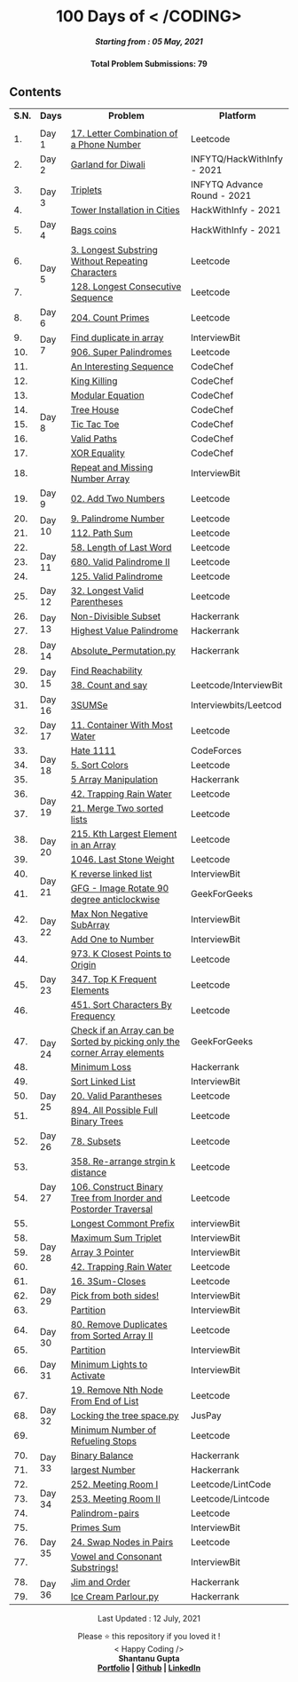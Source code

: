 <h1 align="center"> 
100 Days of < /CODING>
</h1>
<h5 align="center">
Starting from : 05 May, 2021
</h5>
<h4 align="center">
  Total Problem Submissions: <b>79</b>
</h4>

## Contents

<table width=500px>
    <tr>
      <td align="center"><strong>S.N.</strong></ td> 
       <td align="center"><strong>Days</strong></ td> 
       <td align="center"><strong>Problem</strong> </ td> 
       <td align="center"><strong>Platform</strong></ td> 
   </tr>
	 	 <!-- <tr>
       <td>&nbsp;&nbsp;&nbsp;&nbsp;&nbsp;</td>
	 							<td> &nbsp;&nbsp;&nbsp;&nbsp;&nbsp;&nbsp;&nbsp;&nbsp;&nbsp;&nbsp;&nbsp; </td>
<td> &nbsp;&nbsp;&nbsp;&nbsp;&nbsp;&nbsp;&nbsp;&nbsp;&nbsp;&nbsp;&nbsp;&nbsp;&nbsp;&nbsp;&nbsp;&nbsp;&nbsp;&nbsp;&nbsp;&nbsp;&nbsp;&nbsp;&nbsp;&nbsp;&nbsp;&nbsp;&nbsp;&nbsp;&nbsp;&nbsp;&nbsp;&nbsp;&nbsp;&nbsp;&nbsp;&nbsp;&nbsp;&nbsp;&nbsp;&nbsp;&nbsp;&nbsp;&nbsp;&nbsp;&nbsp;&nbsp;&nbsp;&nbsp;&nbsp;&nbsp;&nbsp;&nbsp;&nbsp;&nbsp;&nbsp;&nbsp;&nbsp;&nbsp;&nbsp;&nbsp;&nbsp;&nbsp;&nbsp;&nbsp;&nbsp;&nbsp;&nbsp;&nbsp;&nbsp;&nbsp;&nbsp;&nbsp;&nbsp;&nbsp;&nbsp;&nbsp;&nbsp;&nbsp;&nbsp; </td>
       <td> &nbsp;&nbsp;&nbsp;&nbsp;&nbsp;&nbsp;&nbsp;&nbsp;&nbsp;&nbsp;&nbsp;&nbsp;&nbsp;&nbsp;&nbsp;&nbsp;&nbsp;&nbsp;&nbsp;&nbsp;&nbsp;&nbsp;&nbsp;&nbsp;&nbsp;&nbsp;&nbsp;&nbsp;&nbsp;&nbsp;&nbsp;&nbsp;&nbsp;&nbsp;&nbsp;&nbsp;&nbsp;&nbsp;&nbsp;&nbsp;&nbsp;&nbsp;&nbsp;&nbsp;&nbsp;&nbsp;&nbsp;&nbsp;&nbsp;&nbsp;&nbsp;&nbsp;&nbsp;&nbsp;&nbsp;&nbsp;&nbsp;&nbsp;&nbsp;&nbsp;&nbsp; </td>
	 </tr> -->
   <tr>
    <td></td>
    <td></td>
    <td></td>
    <td></td>
   </tr>
    <tr>
      <td>1.</td>
         <td> Day 1 </ td>    
      <td><a href="Day 1/Leetcode - (17) Letter Combinations of a Phone Number.py"</a> 17. Letter Combination of a Phone Number </ td>  
         <td> Leetcode </ td> 
    </tr>
    <tr>
      <td>2.</td>
        <td> Day 2 </td>
       <td><a href="Day 2/Infytq HackWithInfy-2021 - Garland for Diwali.py"</a> Garland for Diwali</ td>  
       <td> INFYTQ/HackWithInfy - 2021 </ td> 
    </tr>
		 <tr>
       <td>3.</td>
       <td rowspan = "2"> Day 3 </ td>    
       <td><a href="Day 3/INFYTQ Advance Round - Triplets.py"</a> Triplets </ td>  
       <td> INFYTQ Advance Round - 2021 </ td> 
    </tr>
    <tr>
      <td>4.</td>
         <td><a href="Day 3/Tower In Cities.py"</a> Tower Installation in Cities </ td>  
         <td> HackWithInfy - 2021 </ td> 
    </tr>
		    <tr>
          <td>5.</td>
         <td> Day 4 </ td>    
         <td><a href="Day 4/INFYTQ - HackWithInfy Round 2021 - Bag coins.py"</a> Bags coins </ td>  
         <td> HackWithInfy - 2021 </ td> 
    </tr>
    <tr>
      <td>6.</td>
         <td rowspan = "2"> Day 5 </ td>  
        <td><a href="Day 5/leetcode - 3.py"</a>3. Longest Substring Without Repeating Characters</td>
        <td> Leetcode </ td> 
    </tr>
      <tr>
        <td>7.</td>
       <td><a href="Day 5/leetcode - 128.py"</a> 128. Longest Consecutive Sequence </ td>  
       <td> Leetcode </ td> 
    </tr>
      <tr>
        <td>8.</td>
       <td> Day 6 </ td>  
        <td><a href="Day 6/leetcode - 204.py"</a>204. Count Primes</td>
       <td> Leetcode </ td> 
    </tr>   
     <tr>
       <td>9.</td>
       <td rowspan = "2"> Day 7 </ td>  
       <td><a href="Day 7/find duplicate array.py"</a> Find duplicate in array </td>
       <td> InterviewBit </ td> 
    </tr>
      <tr>
        <td>10.</td>
       <td><a href="Day 7/Super Palindromes - LC.py"</a> 906. Super Palindromes </ td>  
       <td> Leetcode </ td> 
    </tr>
      <tr>
        <td>11.</td>
       <td rowspan = "8"> Day 8 </ td>  
       <td><a href="Day 8/ISS.cpp"</a> An Interesting Sequence </td>
       <td> CodeChef </ td> 
    </tr>
      <tr>
        <td>12.</td>
       <td><a href="Day 8/kkling.cpp"</a> King Killing </ td>  
       <td> CodeChef </ td> 
    </tr>
      <tr>
        <td>13.</td>
       <td><a href="Day 8/modeq.cpp"</a> Modular Equation </ td>  
       <td> CodeChef </ td> 
    </tr>
      <tr>
        <td>14.</td>
       <td><a href="Day 8/thouse.cpp"</a> Tree House </ td>  
       <td> CodeChef </ td> 
    </tr>
      <tr>
        <td>15.</td>
       <td><a href="Day 8/tctctoe.py"</a> Tic Tac Toe  </ td>  
       <td> CodeChef </ td> 
    </tr>
      <tr>
        <td>16.</td>
       <td><a href="Day 8/vpath.cpp"</a> Valid Paths </ td>  
       <td> CodeChef </ td> 
    </tr>
      <tr>
        <td>17.</td>
       <td><a href="Day 8/xor-equality.py"</a> XOR Equality </ td>  
       <td> CodeChef </ td> 
    </tr>
      <tr>
        <td>18.</td>
       <td><a href="Day 8/repeat and missing number in array.py"</a> Repeat and Missing Number Array </ td>  
       <td> InterviewBit </ td> 
    </tr>
      <tr>
        <td>19.</td>
       <td> Day 9 </ td>  
       <td><a href="Day 9/addition in LinkedList.py"</a> 02. Add Two Numbers </td>
       <td> Leetcode </ td> 
    </tr>
      <tr>
        <td>20.</td>
       <td rowspan = "2"> Day 10 </ td>  
       <td><a href="Day 10/Palindrome - LC.py"</a>9. Palindrome Number</td>
       <td> Leetcode </ td> 
    </tr>
      <tr>
        <td>21.</td>
       <td><a href="Day 10/path-sum.cpp"</a> 112. Path Sum </ td>   
       <td> Leetcode </ td> 
    </tr>
      <tr>
      <td>22.</td>
       <td rowspan = "3"> Day 11 </ td>  
       <td><a href="Day 11/Length of Last word.py"</a> 58. Length of Last Word </td>
       <td> Leetcode </ td> 
    </tr>
      <tr>
      <td>23.</td>
       <td><a href="Day 11/Valid Palindrome II.py"</a> 680. Valid Palindrome II </ td>  
       <td> Leetcode </ td> 
    </tr>
      <tr>
      <td>24.</td>
       <td><a href="Day 11/Valid Palindrome.py"</a> 125. Valid Palindrome </ td>  
       <td> Leetcode </ td> 
    </tr>
      <tr>
      <td>25.</td>
       <td> Day 12 </ td>  
        <td><a href="Day 12/32. Longest Valid Parentheses.py"</a>32. Longest Valid Parentheses</td>
       <td> Leetcode </ td> 
      <tr>
      <td>26.</td>
       <td rowspan = "2"> Day 13 </ td>  
       <td><a href="Day 13/Non_Divisible_Subset.py"</a>Non-Divisible Subset</td>
       <td> Hackerrank </ td> 
    </tr>
      <tr>
      <td>27.</td>
       <td><a href="Day 13/Highest Value Palindrome.py"</a>Highest Value Palindrome</ td> 
       <td> Hackerrank </ td> 
    </tr>
      <tr>
      <td>28.</td>
       <td> Day 14 </ td>  
       <td><a href="Day 14/Absolute_Permutation.py"</a>Absolute_Permutation.py</td>
       <td> Hackerrank </ td> 
    </tr>
      <tr>
      <td>29.</td>
       <td rowspan = "2"> Day 15 </ td>  
       <td><a href="Day 15/find_reachabolity.py"</a>Find Reachability</td>
       <td>  </ td> 
    </tr>
      <tr>
      <td>30.</td>
       <td> <a href="Day 15/count and say.py"</a>38. Count and say </ td>   
       <td> Leetcode/InterviewBit </ td> 
    </tr>
      <tr>
      <td>31.</td>
       <td> Day 16 </ td>  
       <td><a href="Day 16/three_sum.py"</a>3SUMSe</td>
       <td> Interviewbits/Leetcod </ td> 
    </tr>   
	<tr>
      <td>32.</td>
       <td> Day 17 </ td>  
       <td><a href="Day 17/11. Container With Most Water.py"</a>11. Container With Most Water</td>
       <td> Leetcode </ td> 
    </tr>
    <tr>
      <td>33.</td>
       <td rowspan = "3"> Day 18 </ td>  
       <td><a href="Day 18/B_I_Hate_1111.py"</a>Hate 1111</td>
       <td>  CodeForces</ td> 
    </tr>
      <tr>
      <td>34.</td>
       <td> <a href="Day 18/75 - Sort Color.py"</a>5. Sort Colors </ td>  
       <td> Leetcode </ td> 
    </tr>
      <tr>
      <td>35.</td>
       <td> <a href="Day 18/Array_Manipulation.py"</a>5 Array Manipulation </ td>  
       <td> Hackerrank </ td> 
    </tr>
      <tr>
      <td>36.</td>
       <td rowspan = "2"> Day 19 </ td>  
       <td><a href="Day 19/42. Trapping Rain Water.py"</a>42. Trapping Rain Water</td>
       <td> Leetcode </ td> 
    </tr>
      <td>37.</td>
       <td> <a href="Day 19/21. Merge Two Sorted Lists.py"</a> 21. Merge Two sorted lists </ td>  
       <td> Leetcode </ td> 
    </tr>
      <tr>
      <td>38.</td>
       <td rowspan = "2"> Day 20 </ td>  
       <td><a href="Day 20/215. Kth Largest Element in an Array.py"</a>215. Kth Largest Element in an Array</td>
       <td> Leetcode </ td> 
    </tr>
      <tr>
      <td>39.</td>
       <td> <a href="Day 20/1046. Last Stone Weight.py"</a>1046. Last Stone Weight </ td>  
       <td> Leetcode </ td> 
    </tr>
      <tr>
      <td>40.</td>
       <td rowspan = "2"> Day 21 </ td>  
       <td><a href="Day 21/K reverse linked list.py"</a>K reverse linked list</td>
       <td> InterviewBit </ td> 
    </tr>
      <tr>
      <td>41.</td>
       <td> <a href="Day 21/Image Rotate 90 Degree Anticlock.py"</a>  GFG - Image Rotate 90 degree anticlockwise </ td>  
       <td> GeekForGeeks </ td> 
    </tr>
      <tr>
      <td>42.</td>
       <td rowspan = "2"> Day 22 </ td>  
       <td><a href="Day 22/max non negative subarray.py"</a>Max Non Negative SubArray</td>
       <td> InterviewBit </ td> 
    </tr>
      <tr>
      <td>43.</td>
       <td> <a href="Day 22/Add One to Number.py"</a> Add One to Number</ td>  
       <td> InterviewBit </ td> 
    </tr>
      <tr>
      <td>44.</td>
       <td rowspan = "3"> Day 23 </ td>  
       <td><a href="Day 23/973. K Closest Points to Origin.py"</a>973. K Closest Points to Origin</td>
       <td> Leetcode </ td> 
    </tr>
      <tr>
      <td>45.</td>
       <td> <a href="Day 23/347. Top K Frequent Elements.py"</a> 347. Top K Frequent Elements </ td>  
       <td> Leetcode  </ td> 
    </tr>
      <tr>
      <td>46.</td>
       <td> <a href="Day 23/451. Sort Characters By Frequency.py"</a> 451. Sort Characters By Frequency </ td>  
       <td> Leetcode  </ td> 
    </tr>
      <tr>
      <td>47.</td>
       <td rowspan = "2"> Day 24 </ td>  
       <td><a href="Day 24/Sorting by picking One element.py"</a>Check if an Array can be Sorted by picking only the corner Array elements</td>
       <td> GeekForGeeks </ td> 
    </tr>
      <tr>
      <td>48.</td>
       <td> <a href="Day 24/Minimum Loss.py"</a> Minimum Loss</ td>  
       <td> Hackerrank </ td> 
    </tr>
      <tr>
      <td>49.</td>
       <td rowspan = "3"> Day 25 </ td>  
       <td><a href="Day 25/Sort Linked List.py"</a>Sort Linked List</td>
       <td> InterviewBit </ td> 
    </tr>
      <tr>
      <td>50.</td>
       <td> <a href="Day 25/20 Valid Paranthesis.py"</a> 20. Valid Parantheses</ td>  
       <td> Leetcode </ td> 
    </tr>
       <tr>
      <td>51.</td>
       <td> <a href="Day 25/894. All Possible Full Binary Trees.py"</a>894. All Possible Full Binary Trees </ td>  
       <td> Leetcode </ td> 
    </tr>
      <tr>
      <td>52.</td>
       <td> Day 26 </ td>  
       <td><a href="Day 26/78. Subsets.py"</a>78. Subsets</td>
       <td> Leetcode </ td> 
    </tr>
       <tr>
      <td>53.</td>
       <td rowspan = "3"> Day 27 </ td>  
       <td><a href="Day 27/rearrange-string-k-distance.py"</a>358. Re-arrange strgin k distance</td>
       <td> Leetcode </ td> 
    </tr>
      <tr>
      <td>54.</td>
       <td> <a href="Day 27/106. Construct Binary Tree from Inorder and Postorder Traversal.py"</a> 106. Construct Binary Tree from Inorder and Postorder Traversal </ td>  
       <td> Leetcode </ td> 
    </tr>
       <tr>
      <td>55.</td>
       <td> <a href="Day 27/Longest Common Prefix.py"</a>Longest Commont Prefix </ td>  
       <td> interviewBit </ td> 
    </tr>
      <tr>
      <td>58.</td>
       <td rowspan = "3"> Day 28 </ td>  
       <td><a href="Day 28/maximum sum triplet.py"</a>Maximum Sum Triplet</td>
       <td>InterviewBit</ td> 
    </tr>
      <tr>
      <td>59.</td>
       <td> <a href="Day 28/Array 3 Pointer.py"</a> Array 3 Pointer</ td>  
       <td> InterviewBit </ td> 
    </tr>
       <tr>
      <td>60.</td>
       <td> <a href="Day 28/42. Trapping Rain Water.py"</a>42. Trapping Rain Water </ td>  
       <td> Leetcode </ td> 
    </tr>
      <tr>
      <td>61.</td>
       <td rowspan = "3"> Day 29 </ td>  
       <td><a href="Day 29/3Sum-Closes.py"</a>16. 3Sum-Closes</td>
       <td>Leetcode</ td> 
    </tr>
      <tr>
      <td>62.</td>
       <td> <a href="Day 29/Pick from both sides!.py"</a> Pick from both sides!</ td>  
       <td> InterviewBit </ td> 
    </tr>
       <tr>
      <td>63.</td>
       <td> <a href="Day 29/partition.py"</a>Partition </ td>  
       <td> InterviewBit </ td> 
    </tr>
      <tr>
      <td>64.</td>
       <td rowspan = "2"> Day 30 </ td>  
       <td><a href="Day 30/remove duplicates ii.py"</a>80. Remove Duplicates from Sorted Array II</td>
       <td>Leetcode</ td> 
    </tr>
      <tr>
      <td>65.</td>
       <td> <a href="Day 30/partition.py"</a> Partition </ td>  
       <td> InterviewBit </ td> 
    </tr>
    <tr>
      <td>66.</td>
      <td> Day 31 </ td>
       <td> <a href="Day 31/Minimum Lights to Activate.py"</a> Minimum Lights to Activate</ td>  
       <td> InterviewBit </ td> 
    </tr>
      <tr>
      <td>67.</td>
       <td rowspan = "3"> Day 32 </ td>  
       <td><a href="Day 32/remove nth node.py"</a>19. Remove Nth Node From End of List</td>
       <td>Leetcode</ td> 
    </tr>
      <tr>
      <td>68.</td>
       <td> <a href="Day 32/Locking the tree space.py"</a> Locking the tree space.py</ td>  
       <td> JusPay </ td> 
    </tr>
       <tr>
      <td>69.</td>
       <td> <a href="Day 32/Minimum Number of Refueling Stops.py"</a>Minimum Number of Refueling Stops </ td>  
       <td> Leetcode </ td> 
    </tr>
      <tr>
      <td>70.</td>
       <td rowspan = "2"> Day 33 </ td>  
       <td><a href="Day 33/binary balance.py"</a>Binary Balance</td>
       <td>Hackerrank</ td> 
    </tr>
      <tr>
      <td>71.</td>
       <td> <a href="Day 33/largest Number.py"</a>largest Number</ td>  
       <td> Hackerrank </ td> 
    </tr>
    <tr>
      <td>72.</td>
       <td rowspan = "3"> Day 34 </ td>  
       <td><a href="Day 34/meeting_room i.py"</a>252. Meeting Room I</td>
       <td>Leetcode/LintCode</ td> 
    </tr>
      <tr>
      <td>73.</td>
       <td> <a href="Day 34/meeting_room ii.py"</a>253. Meeting Room II</ td>  
       <td> Leetcode/Lintcode </ td> 
    </tr>
       <tr>
      <td>74.</td>
       <td> <a href="Day 34/palindrome pairs.py"</a>Palindrom-pairs </ td>  
       <td> Leetcode </ td> 
    </tr>
    <tr>
      <td>75.</td>
       <td rowspan = "3"> Day 35 </ td>  
       <td><a href="Day 35/primes sum.py"</a>Primes Sum</td>
       <td>InterviewBit</ td> 
    </tr>
      <tr>
      <td>76.</td>
       <td> <a href="Day 35/24 - Swaps Nodes in Pairs.py"</a>24. Swap Nodes in Pairs</ td>  
       <td> Leetcode </ td> 
    </tr>
       <tr>
      <td>77.</td>
       <td> <a href="Day 35/Vowel and Consonant Substrings.py"</a>Vowel and Consonant Substrings! </ td>  
       <td> InterviewBit </ td> 
    </tr>
    <tr>
      <td>78.</td>
       <td rowspan = "2"> Day 36 </ td>  
       <td><a href="Day 36/jim and order.py"</a>Jim and Order</td>
       <td>Hackerrank</ td> 
    </tr>
      <tr>
      <td>79.</td>
       <td> <a href="Day 36/ice cream parlour.py"</a>Ice Cream Parlour.py</ td>  
       <td> Hackerrank </ td> 
    </tr>
</table>

<p align="center">
Last Updated : 12 July, 2021
</p>

<p align="center">
Please ⭐ this repository if you loved it !
<br>
< Happy Coding />
<br>
<b>Shantanu Gupta<b>
<br>
<a href="https://shantanugupta1118.github.io/NewtonsGravity/">Portfolio</a> | <a href="https://github.com/shantanugupta1118">Github</a> | <a href="https://www.linkedin.com/in/shang1118/">LinkedIn</a>
</p>

